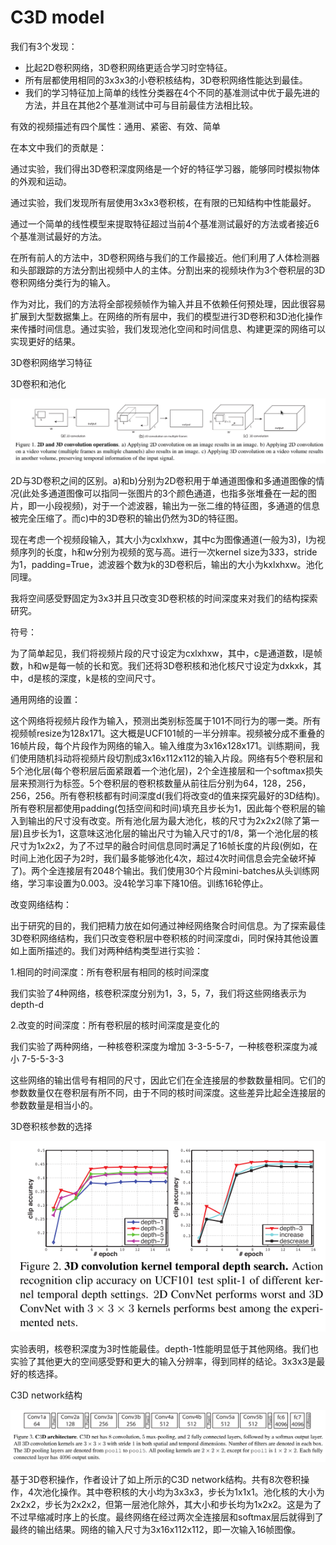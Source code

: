 # C3D model

我们有3个发现：

- 比起2D卷积网络，3D卷积网络更适合学习时空特征。
- 所有层都使用相同的3x3x3的小卷积核结构，3D卷积网络性能达到最佳。
- 我们的学习特征加上简单的线性分类器在4个不同的基准测试中优于最先进的方法，并且在其他2个基准测试中可与目前最佳方法相比较。

有效的视频描述有四个属性：通用、紧密、有效、简单

在本文中我们的贡献是：

通过实验，我们得出3D卷积深度网络是一个好的特征学习器，能够同时模拟物体的外观和运动。

通过实验，我们发现所有层使用3x3x3卷积核，在有限的已知结构中性能最好。

通过一个简单的线性模型来提取特征超过当前4个基准测试最好的方法或者接近6个基准测试最好的方法。

在所有前人的方法中，3D卷积网络与我们的工作最接近。他们利用了人体检测器和头部跟踪的方法分割出视频中人的主体。分割出来的视频块作为3个卷积层的3D卷积网络分类行为的输入。

作为对比，我们的方法将全部视频帧作为输入并且不依赖任何预处理，因此很容易扩展到大型数据集上。在网络的所有层中，我们的模型进行3D卷积和3D池化操作来传播时间信息。通过实验，我们发现池化空间和时间信息、构建更深的网络可以实现更好的结果。

3D卷积网络学习特征

3D卷积和池化

![2d3dconv](./2d3dconv.png)

2D与3D卷积之间的区别。a)和b)分别为2D卷积用于单通道图像和多通道图像的情况(此处多通道图像可以指同一张图片的3个颜色通道，也指多张堆叠在一起的图片，即一小段视频)，对于一个滤波器，输出为一张二维的特征图，多通道的信息被完全压缩了。而c)中的3D卷积的输出仍然为3D的特征图。

现在考虑一个视频段输入，其大小为cxlxhxw，其中c为图像通道(一般为3)，l为视频序列的长度，h和w分别为视频的宽与高。进行一次kernel size为3*3*3，stride为1，padding=True，滤波器个数为k的3D卷积后，输出的大小为kxlxhxw。池化同理。

我将空间感受野固定为3x3并且只改变3D卷积核的时间深度来对我们的结构探索研究。

符号：

为了简单起见，我们将视频片段的尺寸设定为cxlxhxw，其中，c是通道数，l是帧数，h和w是每一帧的长和宽。我们还将3D卷积核和池化核尺寸设定为dxkxk，其中，d是核的深度，k是核的空间尺寸。

通用网络的设置：

这个网络将视频片段作为输入，预测出类别标签属于101不同行为的哪一类。所有视频帧resize为128x171。这大概是UCF101帧的一半分辨率。视频被分成不重叠的16帧片段，每个片段作为网络的输入。输入维度为3x16x128x171。训练期间，我们使用随机抖动将视频片段切割成3x16x112x112的输入片段。网络有5个卷积层和5个池化层(每个卷积层后面紧跟着一个池化层)，2个全连接层和一个softmax损失层来预测行为标签。5个卷积层的卷积核数量从前往后分别为64，128，256，256，256。所有卷积核都有时间深度d(我们将改变d的值来探究最好的3D结构)。所有卷积层都使用padding(包括空间和时间)填充且步长为1，因此每个卷积层的输入到输出的尺寸没有改变。所有池化层为最大池化，核的尺寸为2x2x2(除了第一层)且步长为1，这意味这池化层的输出尺寸为输入尺寸的1/8，第一个池化层的核尺寸为1x2x2，为了不过早的融合时间信息同时满足了16帧长度的片段(例如，在时间上池化因子为2时，我们最多能够池化4次，超过4次时间信息会完全破坏掉了)。两个全连接层有2048个输出。我们使用30个片段mini-batches从头训练网络，学习率设置为0.003。没4轮学习率下降10倍。训练16轮停止。

改变网络结构：

出于研究的目的，我们把精力放在如何通过神经网络聚合时间信息。为了探索最佳3D卷积网络结构，我们只改变卷积层中卷积核的时间深度di，同时保持其他设置如上面所描述的。我们对两种结构类型进行实验：

1.相同的时间深度：所有卷积层有相同的核时间深度

我们实验了4种网络，核卷积深度分别为1，3，5，7，我们将这些网络表示为depth-d

2.改变的时间深度：所有卷积层的核时间深度是变化的

我们实验了两种网络，一种核卷积深度为增加 3-3-5-5-7，一种核卷积深度为减小 7-5-5-3-3

这些网络的输出信号有相同的尺寸，因此它们在全连接层的参数数量相同。它们的参数数量仅在卷积层有所不同，由于不同的核时间深度。这些差异比起全连接层的参数数量是相当小的。

3D卷积核参数的选择

![kernel](./kernel.png)



实验表明，核卷积深度为3时性能最佳。depth-1性能明显低于其他网络。我们也实验了其他更大的空间感受野和更大的输入分辨率，得到同样的结论。3x3x3是最好的核选择。

C3D network结构

![c3d](./c3d.png)

基于3D卷积操作，作者设计了如上所示的C3D network结构。共有8次卷积操作，4次池化操作。其中卷积核的大小均为3x3x3，步长为1x1x1。池化核的大小为2x2x2，步长为2x2x2，但第一层池化除外，其大小和步长均为1x2x2。这是为了不过早缩减时序上的长度。最终网络在经过两次全连接层和softmax层后就得到了最终的输出结果。网络的输入尺寸为3x16x112x112，即一次输入16帧图像。
